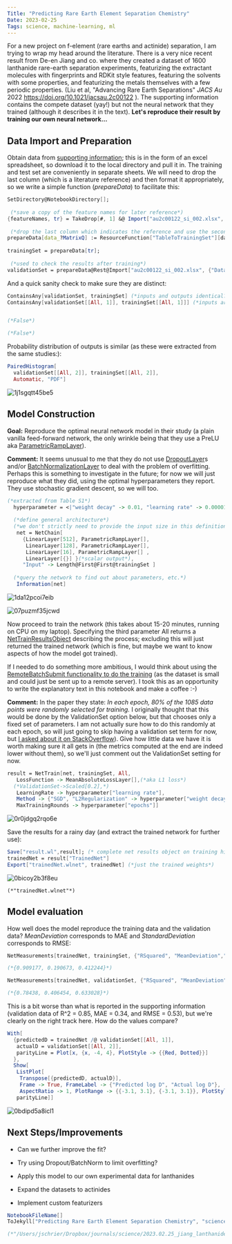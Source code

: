 ```yaml
---
Title: "Predicting Rare Earth Element Separation Chemistry"
Date: 2023-02-25
Tags: science, machine-learning, ml
---
```


For a new project on f-element (rare earths and actinide) separation, I am trying to wrap my head around the literature.  There is a very nice recent result from De-en Jiang and co. where they created a dataset of 1600 lanthanide rare-earth separation experiments, featurizing the extractant molecules with fingerprints and RDKit style features, featuring the solvents with some properties, and featurizing the metals themselves with a few periodic properties.  (Liu et al, "Advancing Rare Earth Separations" *JACS Au* 2022 https://doi.org/10.1021/jacsau.2c00122 ). The supporting information contains the compete dataset (yay!) but not the neural network that they trained (although it describes it in the text).  **Let's reproduce their result by training our own neural network...**

## Data Import and Preparation

Obtain data from [supporting information](https://doi.org/10.1021/jacsau.2c00122 ); this is in the form of an excel spreadsheet, so download it to the local directory and pull it in.  The training and test set are conveniently in separate sheets.  We will need to drop the last column (which is a literature reference) and then format it appropriately, so we write a simple function (*prepareData*) to facilitate this:

```mathematica
SetDirectory@NotebookDirectory[]; 
  
 (*save a copy of the feature names for later reference*)
{featureNames, tr} = TakeDrop[#, 1] &@ Import["au2c00122_si_002.xlsx", {"Data", "training set"}]; 
  
 (*drop the last column which indicates the reference and use the second-to-last column as the output value*) 
prepareData[data_?MatrixQ] := ResourceFunction["TableToTrainingSet"][data[[All, ;; -2]], -1] 
 
trainingSet = prepareData[tr]; 
  
 (*used to check the results after training*)
validationSet = prepareData@Rest@Import["au2c00122_si_002.xlsx", {"Data", "validation set"}];
```

And a quick sanity check to make sure they are distinct:

```mathematica
ContainsAny[validationSet, trainingSet] (*inputs and outputs identical?*)
ContainsAny[validationSet[[All, 1]], trainingSet[[All, 1]]] (*inputs are the same?*)


(*False*)

(*False*)
```

Probability distribution of outputs is similar (as these were extracted from the same studies:):

```mathematica
PairedHistogram[
  validationSet[[All, 2]], trainingSet[[All, 2]], 
  Automatic, "PDF"]
```

![1j1sgqtt45be5](/blog/images/2023/2/25/1j1sgqtt45be5.png)

## Model Construction

**Goal:**  Reproduce the optimal neural network model in their study (a plain vanilla feed-forward network, the only wrinkle being that they use a PreLU aka [ParametricRampLayer](http://reference.wolfram.com/language/ref/ParametricRampLayer.html)). 

**Comment:**  It seems unusual to me that they do not use [DropoutLayer](http://reference.wolfram.com/language/ref/DropoutLayer.html)s and/or [BatchNormalizationLayer](http://reference.wolfram.com/language/ref/BatchNormalizationLayer.html) to deal with the problem of overfitting.  Perhaps this is something to investigate in the future; for now we will just reproduce what they did, using the optimal hyperparameters they report.  They use stochastic gradient descent, so we will too. 

```mathematica
(*extracted from Table S1*)
  hyperparameter = <|"weight decay" -> 0.01, "learning rate" -> 0.00001, "epochs" -> 15000|>; 
   
  (*define general architecture*) 
  (*we don't strictly need to provide the input size in this definition, as NetTrain can figure it out later, but doing so now lets us count parameters*) 
   net = NetChain[
     {LinearLayer[512], ParametricRampLayer[], 
      LinearLayer[128], ParametricRampLayer[], 
      LinearLayer[16], ParametricRampLayer[] , 
      LinearLayer[{}] }(*scalar output*), 
     "Input" -> Length@First@First@trainingSet ] 
   
  (*query the network to find out about parameters, etc.*) 
   Information[net]
```

![1da12pcoi7eib](/blog/images/2023/2/25/1da12pcoi7eib.png)

![07puzmf35jcwd](/blog/images/2023/2/25/07puzmf35jcwd.png)

Now proceed to train the network (this takes about 15-20 minutes, running on CPU on my laptop).  Specifying the third parameter All returns a [NetTrainResultsObject](http://reference.wolfram.com/language/ref/NetTrainResultsObject.html) describing the process; excluding this will just returned the trained network (which is fine, but maybe we want to know aspects of how the model got trained).

If I needed to do something more ambitious, I would think about using the [RemoteBatchSubmit functionality to do the training](https://mathematica.stackexchange.com/questions/181115/training-neural-networks-on-cloud-gpus-wolfram-cloud-aws-paperspace-etc?rq=1) (as the dataset is small and could just be sent up to a remote server).  I took this as an opportunity to write the explanatory text in this notebook and make a coffee :-) 

**Comment:** In the paper they state: *In each epoch, 80% of the 1085 data points were randomly selected for training.*  I originally thought that this would be done by the ValidationSet option below, but that chooses only a fixed set of parameters.  I am not actually sure how to do this randomly at each epoch, so will just going to skip having a validation set term for now, but [I asked about it on StackOverflow](https://mathematica.stackexchange.com/questions/280556/sampling-a-new-random-validationset-at-each-epoch-during-nettrain)). Give how little data we have it is worth making sure it all gets in (the metrics computed at the end are indeed lower without them), so we'll just comment out the ValidationSet setting for now.

```mathematica
result = NetTrain[net, trainingSet, All, 
   LossFunction -> MeanAbsoluteLossLayer[],(*aka L1 loss*)
  (*ValidationSet->Scaled[0.2],*) 
   LearningRate -> hyperparameter["learning rate"], 
   Method -> {"SGD", "L2Regularization" -> hyperparameter["weight decay"]} , 
   MaxTrainingRounds -> hyperparameter["epochs"]]
```

![0r0jdgq2rqo6e](/blog/images/2023/2/25/0r0jdgq2rqo6e.png)

Save the results for a rainy day (and extract the trained network for further use):

```mathematica
Save["result.wl",result]; (* complete net results object on training history*)
trainedNet = result["TrainedNet"]
Export["trainedNet.wlnet", trainedNet] (*just the trained weights*)
```

![0bicoy2b3f8eu](/blog/images/2023/2/25/0bicoy2b3f8eu.png)

```
(*"trainedNet.wlnet"*)
```

## Model evaluation

How well does the model reproduce the training data and the validation data?  *MeanDeviation* corresponds to MAE and *StandardDeviation* corresponds to RMSE:

```mathematica
NetMeasurements[trainedNet, trainingSet, {"RSquared", "MeanDeviation","StandardDeviation"}]

(*{0.909177, 0.190673, 0.412244}*)
```

```mathematica
NetMeasurements[trainedNet, validationSet, {"RSquared", "MeanDeviation", "StandardDeviation"}]

(*{0.78438, 0.406454, 0.633028}*)
```

This is a bit worse than what is reported in the supporting information (validation data of R^2 = 0.85, MAE = 0.34, and RMSE = 0.53), but we're clearly on the right track here.  How do the values compare?

```mathematica
With[
  {predictedD = trainedNet /@ validationSet[[All, 1]], 
   actualD = validationSet[[All, 2]], 
   parityLine = Plot[x, {x, -4, 4}, PlotStyle -> {{Red, Dotted}}] 
  }, 
  Show[
   ListPlot[
    Transpose[{predictedD, actualD}], 
    Frame -> True, FrameLabel -> {"Predicted log D", "Actual log D"}, 
    AspectRatio -> 1, PlotRange -> {{-3.1, 3.1}, {-3.1, 3.1}}, PlotStyle -> Black], 
   parityLine]]
```

![0bdipd5a8icl1](/blog/images/2023/2/25/0bdipd5a8icl1.png)

## Next Steps/Improvements

- Can we further improve the fit?

- Try using Dropout/BatchNorm to limit overfitting?

- Apply this model to our own experimental data for lanthanides

- Expand the datasets to actinides

- Implement custom featurizers

```mathematica
NotebookFileName[]
ToJekyll["Predicting Rare Earth Element Separation Chemistry", "science, machine-learning, ml"]

(*"/Users/jschrier/Dropbox/journals/science/2023.02.25_jiang_lanthanide_model/2023.02.25_jiang_lanthanide_model.nb"*)
```
